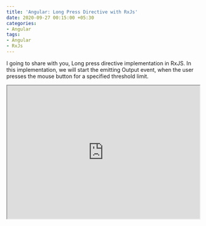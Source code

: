 ```yaml
---
title: 'Angular: Long Press Directive with RxJs'
date: 2020-09-27 00:15:00 +05:30
categories:
- Angular
tags:
- Angular
- RxJs
---
```


I going to share with you, Long press directive implementation in RxJS. In this implementation, we will start the emitting Output event, when the user presses the mouse button for a specified threshold limit.

<iframe src="https://stackblitz.com/edit/long-press-click?embed=1&file=src/app/long-press.directive.ts" style="width:100%;height: 350px"></iframe>